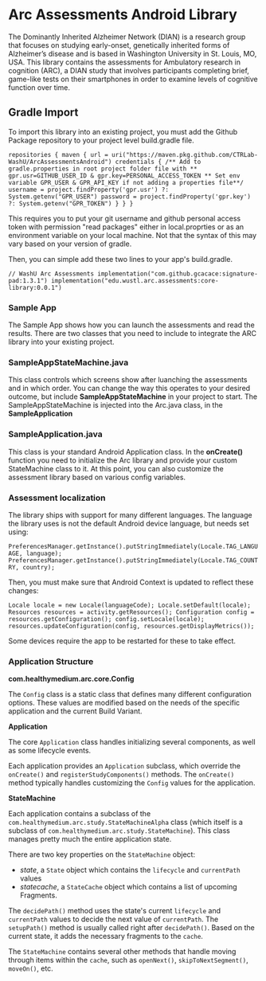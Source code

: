 # Arc Assessments Android Library

The Dominantly Inherited Alzheimer Network (DIAN) is a research group that focuses on studying early-onset, genetically inherited forms of Alzheimer’s disease and is based in Washington University in St. Louis, MO, USA. This library contains the assessments for Ambulatory research in cognition (ARC), a DIAN study that involves participants completing brief, game-like tests on their smartphones in order to examine levels of cognitive function over time. 

## Gradle Import

To import this library into an existing project, you must add the Github Package repository to your project level build.gradle file.  

`
	repositories {
	    maven {
	        url = uri("https://maven.pkg.github.com/CTRLab-WashU/ArcAssessmentsAndroid")
	        credentials {
	            /** Add to gradle.properties in root project folder file with
	             ** gpr.usr=GITHUB_USER_ID & gpr.key=PERSONAL_ACCESS_TOKEN
	             ** Set env variable GPR_USER & GPR_API_KEY if not adding a properties file**/
	            username = project.findProperty('gpr.usr') ?: System.getenv("GPR_USER")
	            password = project.findProperty('gpr.key') ?: System.getenv("GPR_TOKEN")
	        }
	    }
	}
`

This requires you to put your git username and github personal access token with permission "read packages" either in local.proprties or as an environment variable on your local machine. Not that the syntax of this may vary based on your version of gradle.

Then, you can simple add these two lines to your app's build.gradle.

`
	// WashU Arc Assessments
    implementation("com.github.gcacace:signature-pad:1.3.1")
    implementation("edu.wustl.arc.assessments:core-library:0.0.1")
`

### Sample App

The Sample App shows how you can launch the assessments and read the results.  There are two classes that you need to include to integrate the ARC library into your existing project. 

### SampleAppStateMachine.java

This class controls which screens show after luanching the assessments and in which order.  You can change the way this operates to your desired outcome, but include **SampleAppStateMachine** in your project to start.  The SampleAppStateMachine is injected into the Arc.java class, in the **SampleApplication**

### SampleApplication.java

This class is your standard Android Application class. In the **onCreate()** function you need to initialize the Arc library and provide your custom StateMachine class to it.  At this point, you can also customize the assessment library based on various config variables.

### Assessment localization

The library ships with support for many different languages.  The language the library uses is not the default Android device language, but needs set using:

`
	PreferencesManager.getInstance().putStringImmediately(Locale.TAG_LANGUAGE, language);
	PreferencesManager.getInstance().putStringImmediately(Locale.TAG_COUNTRY, country);
`

Then, you must make sure that Android Context is updated to reflect these changes:

`
	Locale locale = new Locale(languageCode);
	Locale.setDefault(locale);
	Resources resources = activity.getResources();
	Configuration config = resources.getConfiguration();
	config.setLocale(locale);
	resources.updateConfiguration(config, resources.getDisplayMetrics());
`

Some devices require the app to be restarted for these to take effect.

### Application Structure

**com.healthymedium.arc.core.Config**

The `Config` class is a static class that defines many different configuration options. These values are modified based on the needs of the specific application and the current Build Variant.

**Application**

The core `Application` class handles initializing several components, as well as some lifecycle events. 

Each application provides an `Application` subclass, which override the `onCreate()` and `registerStudyComponents()` methods. The `onCreate()` method typically handles customizing the `Config` values for the application.

**StateMachine**

Each application contains a subclass of the `com.healthymedium.arc.study.StateMachineAlpha` class (which itself is a subclass of `com.healthymedium.arc.study.StateMachine`). This class manages pretty much the entire application state. 

There are two key properties on the `StateMachine` object:
- *state*, a `State` object which contains the `lifecycle` and `currentPath` values
- *statecache*, a `StateCache` object which contains a list of upcoming Fragments.

The `decidePath()` method uses the state's current `lifecycle` and `currentPath` values to decide the next value of `currentPath`.
The `setupPath()` method is usually called right after `decidePath()`. Based on the current state, it adds the necessary fragments to the `cache`.

The `StateMachine` contains several other methods that handle moving through items within the `cache`, such as `openNext()`, `skipToNextSegment()`, `moveOn()`, etc.
